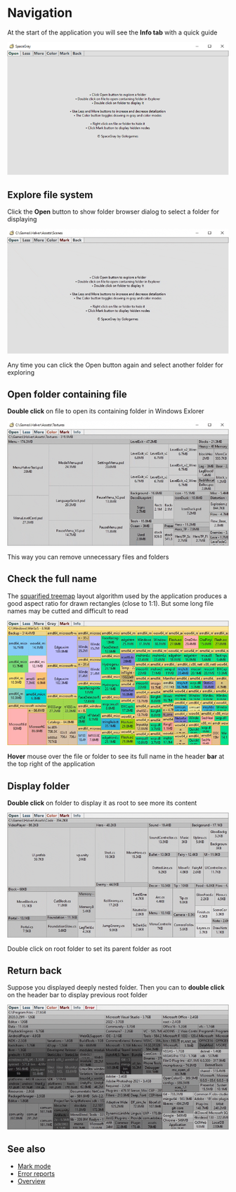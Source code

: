 # Navigation

At the start of the application you will see the **Info tab** with a quick guide

![Info tab](Images/info_tab.png)

## Explore file system

Click the **Open** button to show folder browser dialog to select a folder for displaying

![Open button](Images/open_button.gif)

Any time you can click the Open button again and select another folder for exploring

## Open folder containing file

**Double click** on file to open its containing folder in Windows Exlorer

![Open containing folder](Images/open_folder.gif)

This way you can remove unnecessary files and folders

## Check the full name

The [squarified treemap](https://en.wikipedia.org/wiki/Treemapping) layout algorithm used by the application produces a good aspect ratio for drawn rectangles (close to 1:1). But some long file names may be cutted and difficult to read

![Hover nodes](Images/hover_node.gif)

**Hover** mouse over the file or folder to see its full name in the header **bar** at the top right of the application

## Display folder

**Double click** on folder to display it as root to see more its content

![Display folders](Images/display_folder.gif)

Double click on root folder to set its parent folder as root

## Return back

Suppose you displayed deeply nested folder. Then you can to **double click** on the header bar to display previous root folder

![Display previous root](Images/click_bar.gif)

## See also
- [Mark mode](MarkMode.md)
- [Error reports](ErrorReports.md)
- [Overview](../README.md)